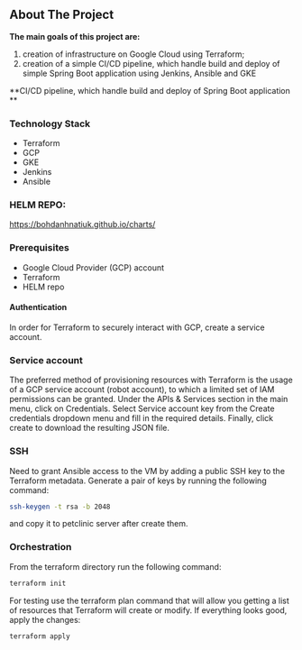 

<!-- ABOUT THE PROJECT -->
## About The Project
<b>The main goals of this project are:</b>
1) creation of infrastructure on Google Cloud using Terraform;
2) creation of a simple CI/CD pipeline, which handle build and deploy of simple Spring Boot application using Jenkins, Ansible and GKE

**CI/CD pipeline, which handle build and deploy of Spring Boot application **



### Technology Stack
* []()Terraform
* []()GCP
* []()GKE
* []()Jenkins
* []()Ansible




### HELM REPO:
https://bohdanhnatiuk.github.io/charts/


### Prerequisites
* Google Cloud Provider (GCP) account
* Terraform
* HELM repo

#### Authentication
In order for Terraform to securely interact with GCP, create a service account.

### Service account
The preferred method of provisioning resources with Terraform is the usage of a GCP service account (robot account), to which a limited set of IAM permissions can be granted.
Under the APIs & Services section in the main menu, click on Credentials. Select Service account key from the Create credentials dropdown menu and fill in the required details. Finally, click create to download the resulting JSON file.

### SSH
Need to grant Ansible access to the VM by adding a public SSH key to the Terraform metadata.
Generate a pair of keys by running the following command:
   ```sh
ssh-keygen -t rsa -b 2048
   ```
and copy it to petclinic server after create them.

### Orchestration
From the terraform directory run the following command:
   ```sh
terraform init
   ```
For  testing use the terraform plan command that will allow you  getting a list of resources that Terraform will create or modify. If everything looks good, apply the changes:
   ```sh
terraform apply
   ```
